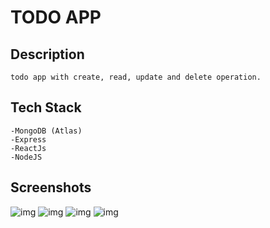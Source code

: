 # TODO APP

## Description

    todo app with create, read, update and delete operation.

## Tech Stack

    -MongoDB (Atlas)
    -Express
    -ReactJs
    -NodeJS

## Screenshots
![img](../screenshots/img1.png)
![img](../screenshots/img2.png)
![img](../screenshots/img3.png)
![img](../screenshots/img4.png)


